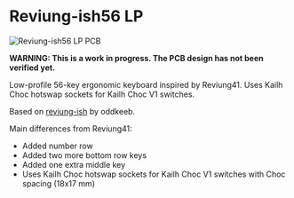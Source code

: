 # Reviung-ish56 LP

![Reviung-ish56 LP PCB](https://github.com/piit79/reviung_ish_56_lp/raw/main/pcb/reviung_ish_56_lp.png)

**WARNING: This is a work in progress. The PCB design has not been verified yet.**

Low-profile 56-key ergonomic keyboard inspired by Reviung41. Uses Kailh Choc hotswap sockets for Kailh Choc V1 switches.

Based on [reviung-ish](https://github.com/fredbabe/reviung_ish_pcb) by oddkeeb.

Main differences from Reviung41:

* Added number row
* Added two more bottom row keys
* Added one extra middle key
* Uses Kailh Choc hotswap sockets for Kailh Choc V1 switches with Choc spacing (18x17 mm)
